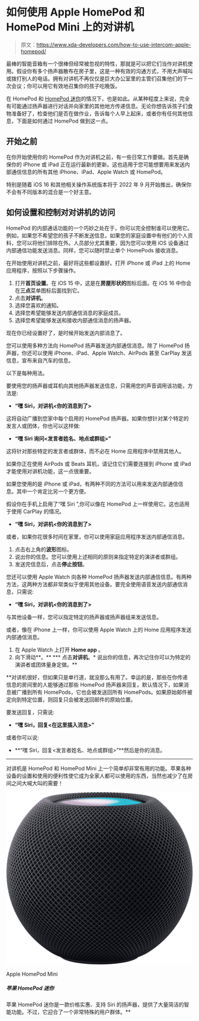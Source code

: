 # 如何使用 Apple HomePod 和 HomePod Mini 上的对讲机

> 原文：<https://www.xda-developers.com/how-to-use-intercom-apple-homepod/>

最棒的智能音箱有一个很棒但经常被忽视的特性，那就是可以把它们当作对讲机使用。假设你有多个扬声器散布在房子里，这是一种有效的沟通方式，不用大声喊叫或拨打别人的电话。拥有对讲机不再仅仅是巨大办公室里的主管们召集他们的下一次会议；你可以用它有效地召集你的孩子吃晚饭。

在 HomePod 和 [HomePod 迷你](https://www.xda-developers.com/apple-homepod-mini-review/)的情况下，也是如此。从某种程度上来说，完全有可能通过扬声器进行对话并向家里的其他地方传递信息。无论你想告诉孩子们食物准备好了，检查他们是否在做作业，告诉每个人早上起床，或者你有任何其他信息，下面是如何通过 HomePod 做到这一点。

## 开始之前

在你开始使用你的 HomePod 作为对讲机之前，有一些日常工作要做。首先是确保你的 iPhone 或 iPad 正在运行最新的更新。这也适用于您可能想要用来发送内部通信信息的所有其他 iPhone、iPad、Apple Watch 或 HomePod。

特别是随着 iOS 16 和其他相关操作系统版本将于 2022 年 9 月开始推出，确保你不会有不同版本的混合是一个好主意。

## 如何设置和控制对对讲机的访问

HomePod 的内部通话功能的一个巧妙之处在于，你可以完全控制谁可以使用它。例如，如果您不希望您的孩子不断发送信息，如果您的家庭设置中有他们的个人资料，您可以将他们排除在外。人员部分尤其重要，因为您可以使用 iOS 设备通过内部通信功能发送消息。同样，您可以随时禁止单个 HomePods 接收消息。

在开始使用对讲机之前，最好将这些都设置好。打开 iPhone 或 iPad 上的 Home 应用程序，按照以下步骤操作。

1.  打开**首页设置**。在 iOS 15 中，这是在**房屋形状的**图标后面。在 iOS 16 中你会在**三点**菜单图标后面找到它。
2.  点击**对讲机**。
3.  选择您喜欢的通知。
4.  选择您希望能够发送内部通信消息的家庭成员。
5.  选择您希望能够发送和接收内部通信消息的扬声器。

现在你已经设置好了，是时候开始发送内部消息了。

您可以使用多种方法向 HomePod 扬声器发送内部通信消息。除了 HomePod 扬声器，你还可以使用 iPhone、iPad、Apple Watch、AirPods 甚至 CarPlay 发送信息，宣布来自汽车的信息。

以下是每种用法。

要使用您的扬声器或耳机向其他扬声器发送信息，只需用您的声音调用该功能，方法是:

*   **“嘿 Siri，对讲机<你的消息到了>**

这将自动广播到您家中每个启用的 HomePod 扬声器。如果你想针对某个特定的发言人或团体，你也可以这样做:

*   **“嘿 Siri 询问<发言者姓名、地点或群组>”**

这将针对那些特定的发言者或群体，而不必在 Home 应用程序中禁用其他人。

如果你正在使用 AirPods 或 Beats 耳机，请记住它们需要连接到 iPhone 或 iPad 才能使用对讲机功能，这一点很重要。

如果您使用的是 iPhone 或 iPad，有两种不同的方法可以用来发送内部通信信息。其中一个肯定比另一个更方便。

假设你在手机上启用了“嘿 Siri ”,你可以像在 HomePod 上一样使用它。这也适用于使用 CarPlay 的情况。

*   **“嘿 Siri，对讲机<你的消息到了>**

或者，如果你花很多时间在家里，你可以使用家庭应用程序发送内部通信消息。

1.  点击右上角的**波形**图标。
2.  说出你的信息。您可以使用上述相同的原则来指定特定的演讲者或群组。
3.  发送完信息后，点击**停止按钮**。

您还可以使用 Apple Watch 向各种 HomePod 扬声器发送内部通信信息。有两种方法，这两种方法都非常类似于使用其他设备。要完全使用语音发送内部通信消息，只需说:

*   **“嘿 Siri，对讲机<你的消息到了>**

与其他设备一样，您可以指定特定的扬声器或扬声器组来发送信息。

或者，像在 iPhone 上一样，你可以使用 Apple Watch 上的 Home 应用程序发送内部通信消息。

1.  在 Apple Watch 上打开 **Home app** 。
2.  向下滑动**。**
***   点击**对讲机**。*   说出你的信息，再次记住你可以为特定的演讲者或团体量身定做。**

 **对讲机很好，但如果只是单行道，就没那么有用了。幸运的是，那些在你传递信息的房间里的人能够通过那些 HomePod 扬声器来回复。默认情况下，如果消息被广播到所有 HomePods，它也会被发送回所有 HomePods。如果原始邮件被定向到特定位置，则回复只会被发送回邮件的原始位置。

要发送回复，只需说:

*   **“嘿 Siri，回复<在这里插入消息>”**

或者你可以说:

*   **“嘿 Siri，回复<发言者姓名、地点或群组>”**然后是你的消息。

* * *

对讲机是 HomePod 和 HomePod Mini 上一个简单却非常有用的功能。苹果各种设备的设置和使用的便利性使它成为全家人都可以使用的东西，当然也减少了在房间之间大喊大叫的需要！

 <picture>![The Apple HomePod Mini is an affordable, Siri-enabled speaker that offers plenty of neat smart features. It caters to a very particular group of users, though.](img/6e84a060f66458180fd1d53ddd068a49.png)</picture> 

Apple HomePod Mini

##### 苹果 HomePod 迷你

苹果 HomePod 迷你是一款价格实惠、支持 Siri 的扬声器，提供了大量简洁的智能功能。不过，它迎合了一个非常特殊的用户群体。**
